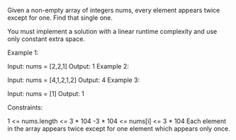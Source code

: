 Given a non-empty array of integers nums, every element appears twice except for one. Find that single one.

You must implement a solution with a linear runtime complexity and use only constant extra space.

Example 1:

Input: nums = [2,2,1] Output: 1 Example 2:

Input: nums = [4,1,2,1,2] Output: 4 Example 3:

Input: nums = [1] Output: 1

Constraints:

1 <= nums.length <= 3 * 104 -3 * 104 <= nums[i] <= 3 * 104 Each element in the array appears twice except for one element which appears only once.